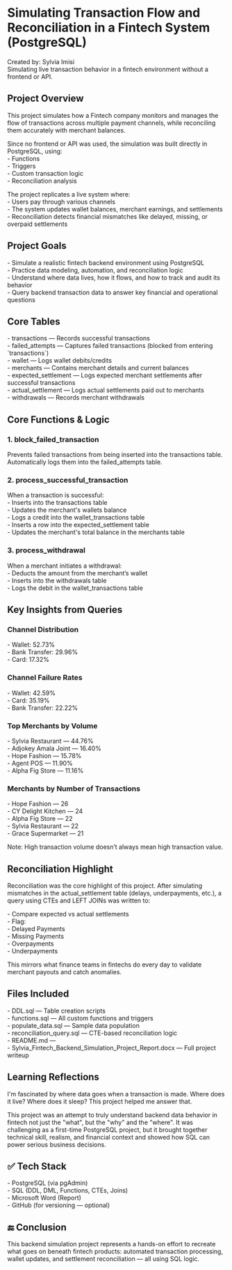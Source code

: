 # **Simulating Transaction Flow and Reconciliation in a Fintech System  (PostgreSQL)**

Created by: Sylvia Imisi  
Simulating live transaction behavior in a fintech environment without a frontend or API.

## **Project Overview**

This project simulates how a Fintech company monitors and manages the flow of transactions across multiple payment channels, while reconciling them accurately with merchant balances.

Since no frontend or API was used, the simulation was built directly in PostgreSQL, using:  
\- Functions  
\- Triggers  
\- Custom transaction logic  
\- Reconciliation analysis

The project replicates a live system where:  
\- Users pay through various channels  
\- The system updates wallet balances, merchant earnings, and settlements  
\- Reconciliation detects financial mismatches like delayed, missing, or overpaid settlements

##  **Project Goals**

\- Simulate a realistic fintech backend environment using PostgreSQL  
\- Practice data modeling, automation, and reconciliation logic  
\- Understand where data lives, how it flows, and how to track and audit its behavior  
\- Query backend transaction data to answer key financial and operational questions

## **Core Tables**

\- transactions — Records successful transactions  
\- failed\_attempts — Captures failed transactions (blocked from entering \`transactions\`)  
\- wallet — Logs wallet debits/credits  
\- merchants — Contains merchant details and current balances  
\- expected\_settlement — Logs expected merchant settlements after successful transactions  
\- actual\_settlement — Logs actual settlements paid out to merchants  
\- withdrawals — Records merchant withdrawals

## **Core Functions & Logic**

### **1\. block\_failed\_transaction**

Prevents failed transactions from being inserted into the transactions table. Automatically logs them into the failed\_attempts table.

### **2\. process\_successful\_transaction**

When a transaction is successful:  
\- Inserts into the transactions table  
\- Updates the merchant's wallets balance  
\- Logs a credit into the wallet\_transactions table  
\- Inserts a row into the expected\_settlement table  
\- Updates the merchant's total balance in the merchants table

### **3\. process\_withdrawal**

When a merchant initiates a withdrawal:  
\- Deducts the amount from the merchant’s wallet  
\- Inserts into the withdrawals table  
\- Logs the debit in the wallet\_transactions table

## **Key Insights from Queries**

### **Channel Distribution**

\- Wallet: 52.73%  
\- Bank Transfer: 29.96%  
\- Card: 17.32%

### **Channel Failure Rates**

\- Wallet: 42.59%  
\- Card: 35.19%  
\- Bank Transfer: 22.22%

### **Top Merchants by Volume**

\- Sylvia Restaurant — 44.76%  
\- Adjokey Amala Joint — 16.40%  
\- Hope Fashion — 15.78%  
\- Agent POS — 11.90%  
\- Alpha Fig Store — 11.16%

### **Merchants by Number of Transactions**

\- Hope Fashion — 26  
\- CY Delight Kitchen — 24  
\- Alpha Fig Store — 22  
\- Sylvia Restaurant — 22  
\- Grace Supermarket — 21

 Note: High transaction volume doesn’t always mean high transaction value.

## **Reconciliation Highlight**

Reconciliation was the core highlight of this project. After simulating mismatches in the actual\_settlement table (delays, underpayments, etc.), a query using CTEs and LEFT JOINs was written to:

\- Compare expected vs actual settlements  
\- Flag:  
  \- Delayed Payments  
  \- Missing Payments  
  \- Overpayments  
  \- Underpayments

This mirrors what finance teams in fintechs do every day to validate merchant payouts and catch anomalies.

## **Files Included**

\- DDL.sql — Table creation scripts  
\- functions.sql — All custom functions and triggers  
\- populate\_data.sql — Sample data population  
\- reconciliation\_query.sql — CTE-based reconciliation logic  
\- README.md —   
\- Sylvia\_Fintech\_Backend\_Simulation\_Project\_Report.docx — Full project writeup

## **Learning Reflections**

I'm fascinated by where data goes when a transaction is made. Where does it live? Where does it sleep? This project helped me answer that.

This project was an attempt to truly understand backend data behavior in fintech not just the "what", but the "why" and the "where". It was challenging as a first-time PostgreSQL project, but it brought together technical skill, realism, and financial context  and showed how SQL can power serious business decisions.

## **✅ Tech Stack**

\- PostgreSQL (via pgAdmin)  
\- SQL (DDL, DML, Functions, CTEs, Joins)  
\- Microsoft Word (Report)  
\- GitHub (for versioning — optional)

## **🔚 Conclusion**

This backend simulation project represents a hands-on effort to recreate what goes on beneath fintech products: automated transaction processing, wallet updates, and settlement reconciliation — all using SQL logic.